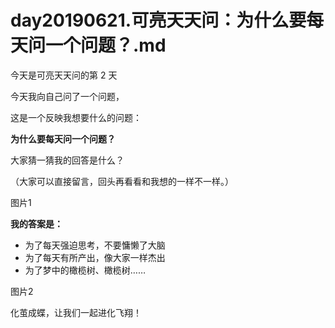 # day20190621.可亮天天问：为什么要每天问一个问题？.md

今天是可亮天天问的第 2 天

今天我向自己问了一个问题，

这是一个反映我想要什么的问题：

**为什么要每天问一个问题？**

大家猜一猜我的回答是什么？

（大家可以直接留言，回头再看看和我想的一样不一样。）

图片1

**我的答案是：**

- 为了每天强迫思考，不要慵懒了大脑
- 为了每天有所产出，像大家一样杰出
- 为了梦中的橄榄树、橄榄树……

图片2

化茧成蝶，让我们一起进化飞翔！
